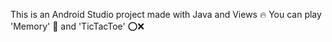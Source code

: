 This is an Android Studio project made with Java and Views 🔥
You can play 'Memory' 🧠  and 'TicTacToe' ⭕️❌

